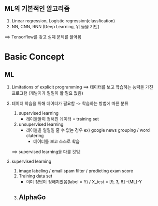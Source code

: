 ## ML의 기본적인 알고리즘
1. Linear regression, Logistic regression(classfication)
2. NN, CNN, RNN (Deep Learning, 위 둘을 기반)

==> Tensorflow를 갖고 실제 문제를 풀어봄

# Basic Concept

## ML
1. Limitations of explicit programming
  ==> 데이터를 보고 학습하는 능력을 가진 프로그램 (개발자가 일일이 할 필요 없음)

2. 데이터 학습을 위해 데이터가 필요함 -> 학습하는 방법에 따른 분류
    1. supervised learning
        - 레이블들이 정해진 데이터 = training set
    2. unsupervised learning
        - 레이블을 일일일 줄 수 없는 경우 ex) google news grouping / word clutering
            - 데이터를 보고 스스로 학습

    ==> supervised learning을 다룰 것임

3. supervised learning
    1. image labeling / email spam filter / predicting exam score
    2. Training data set
        - 이미 정답이 정해져있음(label = Y) / X_test = [9, 3, 6] -(ML)-Y
    3. AlphaGo
        -